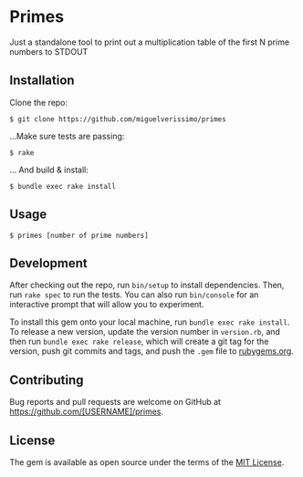 # Primes

Just a standalone tool to print out a multiplication table of the first N prime numbers to STDOUT

## Installation

Clone the repo:

    $ git clone https://github.com/miguelverissimo/primes

...Make sure tests are passing:

    $ rake

... And build & install:

    $ bundle exec rake install

## Usage

    $ primes [number of prime numbers]

## Development

After checking out the repo, run `bin/setup` to install dependencies. Then, run `rake spec` to run the tests. You can also run `bin/console` for an interactive prompt that will allow you to experiment.

To install this gem onto your local machine, run `bundle exec rake install`. To release a new version, update the version number in `version.rb`, and then run `bundle exec rake release`, which will create a git tag for the version, push git commits and tags, and push the `.gem` file to [rubygems.org](https://rubygems.org).

## Contributing

Bug reports and pull requests are welcome on GitHub at https://github.com/[USERNAME]/primes.

## License

The gem is available as open source under the terms of the [MIT License](https://opensource.org/licenses/MIT).
